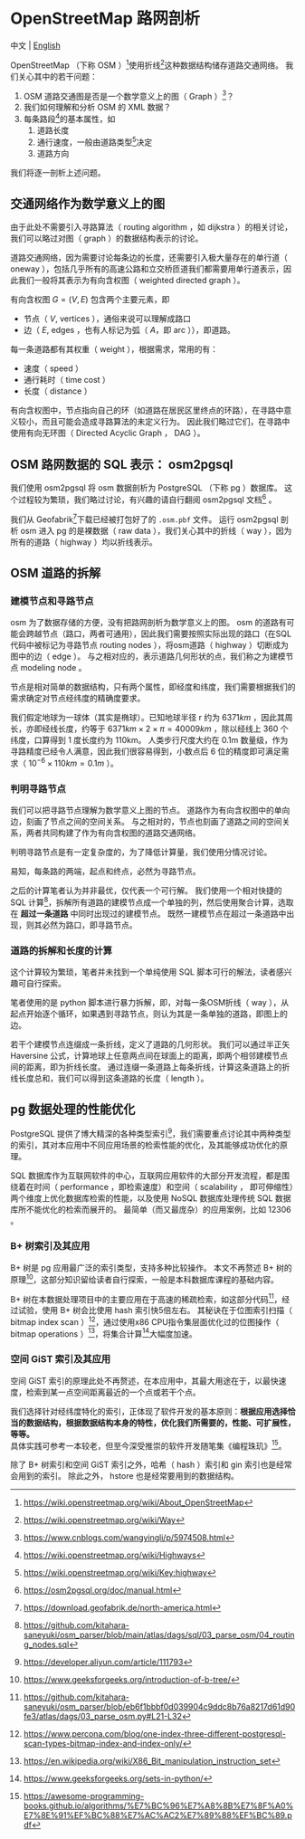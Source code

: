 # OpenStreetMap 路网剖析

中文 | [English](./docs/en-US/osm.md)

OpenStreetMap （下称 OSM ）[^1]使用折线[^2]这种数据结构储存道路交通网络。
我们关心其中的若干问题：

1.  OSM 道路交通图是否是一个数学意义上的图（ Graph ）[^3]？
1.  我们如何理解和分析 OSM 的 XML 数据？
1.  每条路段[^4]的基本属性，如
    1.  道路长度
    1.  通行速度，一般由道路类型[^5]决定
    1.  道路方向

我们将逐一剖析上述问题。

## 交通网络作为数学意义上的图

由于此处不需要引入寻路算法（ routing algorithm ，如 dijkstra ）的相关讨论，我们可以略过对图（ graph ）的数据结构表示的讨论。

道路交通网络，因为需要讨论每条边的长度，还需要引入极大量存在的单行道（ oneway ），包括几乎所有的高速公路和立交桥匝道我们都需要用单行道表示，因此我们一般将其表示为有向含权图（ weighted directed graph ）。

有向含权图 $G = (V, E)$ 包含两个主要元素，即
- 节点（ $V$,  vertices ），通俗来说可以理解成路口
- 边（ $E$,  edges ，也有人标记为弧（ $A$，即 arc ）），即道路。

每一条道路都有其权重（ weight ），根据需求，常用的有：
- 速度（ speed ）
- 通行耗时（ time cost ）
- 长度（ distance ）

有向含权图中，节点指向自己的环（如道路在居民区里终点的环路），在寻路中意义较小，而且可能会造成寻路算法的未定义行为。
因此我们略过它们，在寻路中使用有向无环图（ Directed Acyclic Graph ， DAG ）。

## OSM 路网数据的 SQL 表示： osm2pgsql

我们使用 osm2pgsql 将 osm 数据剖析为 PostgreSQL （下称 pg ）数据库。
这个过程较为繁琐，我们略过讨论，有兴趣的请自行翻阅 osm2pgsql 文档[^6] 。

我们从 Geofabrik[^7]下载已经被打包好了的 `.osm.pbf` 文件。
运行 osm2pgsql 剖析 osm 进入 pg 的是裸数据（ raw data ），我们关心其中的折线（ way ），因为所有的道路（ highway ）均以折线表示。

## OSM 道路的拆解

### 建模节点和寻路节点

osm 为了数据存储的方便，没有把路网剖析为数学意义上的图。
osm 的道路有可能会跨越节点（路口，两者可通用），因此我们需要按照实际出现的路口（在SQL代码中被标记为寻路节点 routing nodes ），将osm道路（ highway ）切断成为图中的边（ edge ）。
与之相对应的，表示道路几何形状的点，我们称之为建模节点 modeling node 。

节点是相对简单的数据结构，只有两个属性，即经度和纬度，我们需要根据我们的需求确定对节点经纬度的精确度要求。

我们假定地球为一球体（其实是椭球）。已知地球半径 r 约为 $6371km$ ，因此其周长，亦即经线长度，约等于 $6371km \times 2 \times \pi = 40009km$ ，除以经线上 360 个纬度，口算得到 1 度长度约为 110km。
人类步行尺度大约在 0.1m 数量级，作为寻路精度已经令人满意，因此我们很容易得到，小数点后 6 位的精度即可满足需求（ $10^{-6} \times 110km = 0.1m$ ）。

### 判明寻路节点

我们可以把寻路节点理解为数学意义上图的节点。
道路作为有向含权图中的单向边，刻画了节点之间的空间关系。
与之相对的，节点也刻画了道路之间的空间关系，两者共同构建了作为有向含权图的道路交通网络。

判明寻路节点是有一定复杂度的，为了降低计算量，我们使用分情况讨论。

易知，每条路的两端，起点和终点，必然为寻路节点。

之后的计算笔者认为并非最优，仅代表一个可行解。
我们使用一个相对快捷的 SQL 计算[^8]，拆解所有道路的建模节点成一个单独的列，然后使用聚合计算，选取在 __超过一条道路__ 中同时出现过的建模节点。
既然一建模节点在超过一条道路中出现，则其必然为路口，即寻路节点。

### 道路的拆解和长度的计算

这个计算较为繁琐，笔者并未找到一个单纯使用 SQL 脚本可行的解法，读者感兴趣可自行探索。

笔者使用的是 python 脚本进行暴力拆解，即，对每一条OSM折线（ way ），从起点开始逐个循环，如果遇到寻路节点，则认为其是一条单独的道路，即图上的边。

若干个建模节点连缀成一条折线，定义了道路的几何形状。
我们可以通过半正矢 Haversine 公式，计算地球上任意两点间在球面上的距离，即两个相邻建模节点间的距离，即为折线长度。
通过连缀一条道路上每条折线，计算这条道路上的折线长度总和，我们可以得到这条道路的长度（ length ）。

## pg 数据处理的性能优化

PostgreSQL 提供了博大精深的各种类型索引[^9]，我们需要重点讨论其中两种类型的索引，其对本应用中不同应用场景的检索性能的优化，及其能够成功优化的原理。

SQL 数据库作为互联网软件的中心，互联网应用软件的大部分开发流程，都是围绕着在时间（ performance ，即检索速度）和空间（ scalability ， 即可伸缩性）两个维度上优化数据库检索的性能，以及使用 NoSQL 数据库处理传统 SQL 数据库所不能优化的检索而展开的。
最简单（而又最庞杂）的应用案例，比如 12306 。

### B+ 树索引及其应用

B+ 树是 pg 应用最广泛的索引类型，支持多种比较操作。
本文不再赘述 B+ 树的原理[^11]，这部分知识留给读者自行探索，一般是本科数据库课程的基础内容。

B+ 树在本数据处理项目中的主要应用在于高速的稀疏检索，如这部分代码[^10]，经过试验，使用 B+ 树会比使用 hash 索引快5倍左右。
其秘诀在于位图索引扫描（ bitmap index scan ）[^12]，通过使用x86 CPU指令集层面优化过的位图操作（ bitmap operations ）[^13]，将集合计算[^14]大幅度加速。

### 空间 GiST 索引及其应用

空间 GiST 索引的原理此处不再赘述，在本应用中，其最大用途在于，以最快速度，检索到某一点空间距离最近的一个点或若干个点。

我们选择针对经纬度特化的索引，正体现了软件开发的基本原则：__根据应用选择恰当的数据结构，根据数据结构本身的特性，优化我们所需要的，性能、可扩展性，等等。__
具体实践可参考一本较老，但至今深受推崇的软件开发随笔集《编程珠玑》[^15]。

除了 B+ 树索引和空间 GiST 索引之外，哈希（ hash ）索引和 gin 索引也是经常会用到的索引。
除此之外， hstore 也是经常要用到的数据结构。

[^1]: https://wiki.openstreetmap.org/wiki/About_OpenStreetMap
[^2]: https://wiki.openstreetmap.org/wiki/Way
[^3]: https://www.cnblogs.com/wangyingli/p/5974508.html
[^4]: https://wiki.openstreetmap.org/wiki/Highways
[^5]: https://wiki.openstreetmap.org/wiki/Key:highway
[^6]: https://osm2pgsql.org/doc/manual.html
[^7]: https://download.geofabrik.de/north-america.html
[^8]: https://github.com/kitahara-saneyuki/osm_parser/blob/main/atlas/dags/sql/03_parse_osm/04_routing_nodes.sql
[^9]: https://developer.aliyun.com/article/111793
[^10]: https://github.com/kitahara-saneyuki/osm_parser/blob/eb6f1bbbf0d039904c9ddc8b76a8217d61d90fe3/atlas/dags/03_parse_osm.py#L21-L32
[^11]: https://www.geeksforgeeks.org/introduction-of-b-tree/
[^12]: https://www.percona.com/blog/one-index-three-different-postgresql-scan-types-bitmap-index-and-index-only/
[^13]: https://en.wikipedia.org/wiki/X86_Bit_manipulation_instruction_set
[^14]: https://www.geeksforgeeks.org/sets-in-python/
[^15]: https://awesome-programming-books.github.io/algorithms/%E7%BC%96%E7%A8%8B%E7%8F%A0%E7%8E%91%EF%BC%88%E7%AC%AC2%E7%89%88%EF%BC%89.pdf
